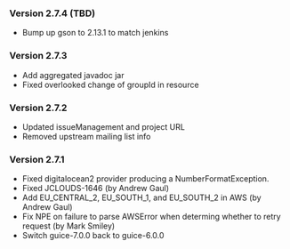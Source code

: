 ### Version 2.7.4 (TBD)
- Bump up gson to 2.13.1 to match jenkins
### Version 2.7.3
- Add aggregated javadoc jar
- Fixed overlooked change of groupId in resource
### Version 2.7.2
- Updated issueManagement and project URL
- Removed upstream mailing list info
### Version 2.7.1
- Fixed digitalocean2 provider producing a NumberFormatException.
- Fixed JCLOUDS-1646 (by Andrew Gaul)
- Add EU_CENTRAL_2, EU_SOUTH_1, and EU_SOUTH_2 in AWS (by Andrew Gaul)
- Fix NPE on failure to parse AWSError when determing whether to retry request (by Mark Smiley)
- Switch guice-7.0.0 back to guice-6.0.0
